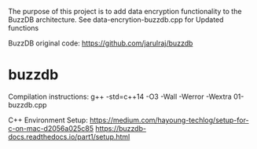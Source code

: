 The purpose of this project is to add data encryption functionality to the BuzzDB architecture.
See data-encrytion-buzzdb.cpp for Updated functions

BuzzDB original code: https://github.com/jarulraj/buzzdb

# buzzdb

Compilation instructions:
g++ -std=c++14 -O3 -Wall -Werror -Wextra 01-buzzdb.cpp

C++ Environment Setup: 
https://medium.com/hayoung-techlog/setup-for-c-on-mac-d2056a025c85
https://buzzdb-docs.readthedocs.io/part1/setup.html
